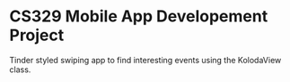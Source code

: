 # CS329 Mobile App Developement Project

Tinder styled swiping app to find interesting events using the KolodaView class.
